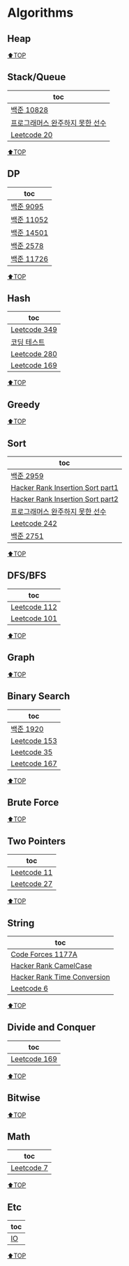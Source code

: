 # Algorithms
## Heap
[⬆TOP](#Algorithms)

## Stack/Queue
| toc                                                                |
| ------------------------------------------------------------------ |
| [백준 10828](Baekjoon/10828_stack.md)                              |
| [프로그래머스 완주하지 못한 선수](Programmers/완주하지못한선수.md) |
| [Leetcode 20](LeetCode/ValidParentheses.md)                        |

[⬆TOP](#Algorithms)

## DP
| toc                                  |
| ------------------------------------ |
| [백준 9095](Baekjoon/9095_dp.md)     |
| [백준 11052](Baekjoon/11052_dp.md)   |
| [백준 14501](Baekjoon/14501_dp.md)   |
| [백준 2578](Baekjoon/2578_stairs.md) |
| [백준 11726](Baekjoon/11726_dp.md)   |

[⬆TOP](#Algorithms)

## Hash
| toc                                                             |
| --------------------------------------------------------------- |
| [Leetcode 349](LeetCode/349InterSectionOfTwoArrays.md)          |
| [코딩 테스트](Etc/hash_practice.md)                             |
| [Leetcode 280](LeetCode/InsertDeleteGetRandomO(1).md)           |
| [Leetcode 169](https://leetcode.com/problems/majority-element/) |

[⬆TOP](#Algorithms)

## Greedy
[⬆TOP](#Algorithms)

## Sort
| toc                                                                |
| ------------------------------------------------------------------ |
| [백준 2959](Baekjoon/2959KORNISLAV.md)                             |
| [Hacker Rank Insertion Sort part1](HackerRank/InsertionSort.md)    |
| [Hacker Rank Insertion Sort part2](HackerRank/InsertionSort2.md)   |
| [프로그래머스 완주하지 못한 선수](Programmers/완주하지못한선수.md) |
| [Leetcode 242](LeetCode/ValidAnagram.md)                           |
| [백준 2751](Baekjoon/2751_오름차순.md)                             |

[⬆TOP](#Algorithms)

## DFS/BFS
| toc                                       |
| ----------------------------------------- |
| [Leetcode 112](LeetCode/112PathSum.md)    |
| [Leetcode 101](LeetCode/SymmetricTree.md) |

[⬆TOP](#Algorithms)

## Graph
[⬆TOP](#Algorithms)

## Binary Search
| toc                                        |
| ------------------------------------------ |
| [백준 1920](Baekjoon/1920_find_num.md)     |
| [Leetcode 153](LeetCode/FindMinimum.md)    |
| [Leetcode 35](LeetCode/SearchInsertion.md) |
| [Leetcode 167](LeetCode/TwoSum2.md)        |

[⬆TOP](#Algorithms)

## Brute Force
[⬆TOP](#Algorithms)

## Two Pointers
| toc                                               |
| ------------------------------------------------- |
| [Leetcode 11](LeetCode/ContainerWithMostWater.md) |
| [Leetcode 27](LeetCode/RemoveElement.md)          |

[⬆TOP](#Algorithms)

## String
| toc                                                         |
| ----------------------------------------------------------- |
| [Code Forces 1177A](CodeForces/1177a.md)                    |
| [Hacker Rank CamelCase](HackerRank/CamelCase.md)            |
| [Hacker Rank Time Conversion](HackerRank/TimeConversion.md) |
| [Leetcode 6](LeetCode/ZigZagConversion.md)                  |

[⬆TOP](#Algorithms)

## Divide and Conquer
| toc                                                             |
| --------------------------------------------------------------- |
| [Leetcode 169](https://leetcode.com/problems/majority-element/) |

[⬆TOP](#Algorithms)

## Bitwise
[⬆TOP](#Algorithms)

## Math
| toc                                      |
| ---------------------------------------- |
| [Leetcode 7](LeetCode/ReverseInteger.md) |

[⬆TOP](#Algorithms)

## Etc
| toc                  |
| -------------------- |
| [IO](Baekjoon/io.md) |

[⬆TOP](#Algorithms)